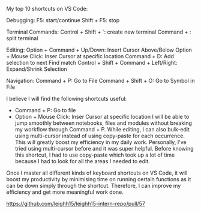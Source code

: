 My top 10 shortcuts on VS Code:

Debugging:
F5: start/continue
Shift + F5: stop

Terminal Commands:
Control + Shift + `: create new terminal
Command + \: split terminal

Editing:
Option + Command + Up/Down: Insert Cursor Above/Below
Option + Mouse Click: Inser Cursor at specific location
Command + D: Add selection to next Find match
Control + Shift + Command + Left/Right: Expand/Shrink Selection

Navigation:
Command + P: Go to File
Command + Shift + O: Go to Symbol in File

I believe I will find the following shortcuts useful:
- Command + P: Go to file
- Option + Mouse Click: Inser Cursor at specific location
I will be able to jump smoothly between notebooks, files and modules without breaking my workflow through Command + P. While editing, I can also bulk-edit using multi-cursor instead of using copy-paste for each occurrence. This will greatly boost my efficiency in my daily work. Personally, I've tried using multi-cursor before and it was super helpful. Before knowing this shortcut, I had to use copy-paste which took up a lot of time because I had to look for all the areas I needed to edit. 

Once I master all different kinds of keyboard shortcuts on VS Code, it will boost my productivity by minimising time on running certain functions as it can be down simply through the shortcut. Therefore, I can improve my efficiency and get more meaningful work done. 

https://github.com/leighh15/leighh15-intern-repo/pull/57
